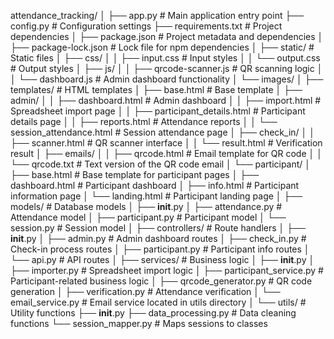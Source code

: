 attendance_tracking/
│
├── app.py                    # Main application entry point
├── config.py                 # Configuration settings
├── requirements.txt          # Project dependencies
│   ├── package.json          # Project metadata and dependencies
│   ├── package-lock.json     # Lock file for npm dependencies
│
├── static/                   # Static files
│   ├── css/
│   │   ├── input.css         # Input styles
│   │   └── output.css        # Output styles
│   ├── js/
│   │   ├── qrcode-scanner.js # QR scanning logic
│   │   └── dashboard.js      # Admin dashboard functionality
│   └── images/
│
├── templates/                # HTML templates
│   ├── base.html             # Base template
│   ├── admin/
│   │   ├── dashboard.html    # Admin dashboard
│   │   ├── import.html       # Spreadsheet import page
│   │   ├── participant_details.html # Participant details page
│   │   ├── reports.html      # Attendance reports
│   │   └── session_attendance.html # Session attendance page
│   ├── check_in/
│   │   ├── scanner.html      # QR scanner interface
│   │   └── result.html       # Verification result
│   ├── emails/
│   │   ├── qrcode.html       # Email template for QR code
│   │   └── qrcode.txt        # Text version of the QR code email
│   └── participant/
│       ├── base.html         # Base template for participant pages
│       ├── dashboard.html     # Participant dashboard
│       ├── info.html         # Participant information page
│       └── landing.html      # Participant landing page
│
├── models/                   # Database models
│   ├── __init__.py
│   ├── attendance.py         # Attendance model
│   ├── participant.py        # Participant model
│   └── session.py            # Session model
│
├── controllers/              # Route handlers
│   ├── __init__.py
│   ├── admin.py              # Admin dashboard routes
│   ├── check_in.py           # Check-in process routes
│   ├── participant.py        # Participant info routes
│   └── api.py                # API routes
│
├── services/                 # Business logic
│   ├── __init__.py
│   ├── importer.py           # Spreadsheet import logic
│   ├── participant_service.py # Participant-related business logic
│   ├── qrcode_generator.py   # QR code generation
│   ├── verification.py       # Attendance verification
│   └── email_service.py      # Email service located in utils directory
│
└── utils/                    # Utility functions
    ├── __init__.py
    ├── data_processing.py    # Data cleaning functions
    └── session_mapper.py     # Maps sessions to classes
